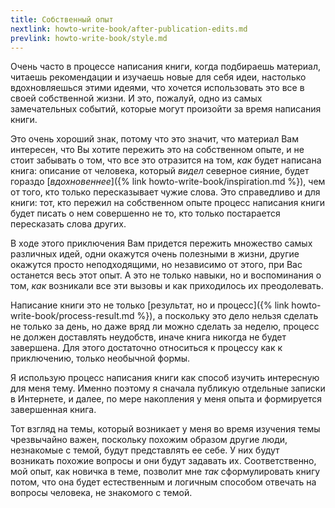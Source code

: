 ```yaml
---
title: Собственный опыт
nextlink: howto-write-book/after-publication-edits.md
prevlink: howto-write-book/style.md
---
```


Очень часто в процессе написания книги, когда подбираешь материал,
читаешь рекомендации и изучаешь новые для себя идеи, настолько
вдохновляешься этими идеями, что хочется использовать это все в своей
собственной жизни.  И это, пожалуй, одно из самых замечательных
событий, которые могут произойти за время написания книги.

Это очень хороший знак, потому что это значит, что материал Вам
интересен, что Вы хотите пережить это на собственном опыте, и не стоит
забывать о том, что все это отразится на том, *как* будет написана
книга: описание от человека, который *видел* северное сияние, будет
гораздо [*вдохновеннее*]({% link howto-write-book/inspiration.md %}),
чем от того, кто только пересказывает чужие слова.  Это справедливо и
для книги: тот, кто пережил на собственном опыте процесс написания
книги будет писать о нем совершенно не то, кто только постарается
пересказать слова других.

В ходе этого приключения Вам придется пережить множество самых
различных идей, одни окажутся очень полезными в жизни, другие окажутся
просто неподходящими, но независимо от этого, при Вас останется весь
этот опыт.  А это не только навыки, но и воспоминания о том, *как*
возникали все эти вызовы и как приходилось их преодолевать.

Написание книги это не только [результат, но и процесс]({% link
howto-write-book/process-result.md %}), а поскольку это дело нельзя
сделать не только за день, но даже вряд ли можно сделать за неделю,
процесс не должен доставлять неудобств, иначе книга никогда не будет
завершена.  Для этого достаточно относиться к процессу как к
приключению, только необычной формы.

Я использую процесс написания книги как способ изучить интересную для
меня тему.  Именно поэтому я сначала публикую отдельные записки в
Интернете, и далее, по мере накопления у меня опыта и формируется
завершенная книга.

Тот взгляд на темы, который возникает у меня во время изучения темы
чрезвычайно важен, поскольку похожим образом другие люди, незнакомые с
темой, будут представлять ее себе.  У них будут возникать похожие
вопросы и они будут задавать их.  Соответственно, мой опыт, как
новичка в теме, позволит мне *так* сформулировать книгу потом, что она
будет естественным и логичным способом отвечать на вопросы человека,
не знакомого с темой.
